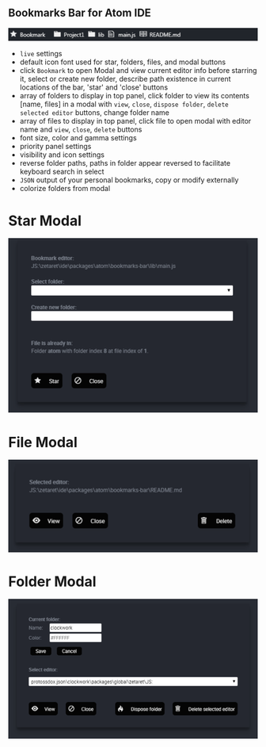 ## Bookmarks Bar for Atom IDE
[![Bookmarks Bar for Atom IDE](https://raw.githubusercontent.com/ZetaRet/atom.io-packages/master/images/bookmarks-bar-example.png)](https://atom.io/packages/bookmarks-bar)
- `live` settings  
- default icon font used for star, folders, files, and modal buttons  
- click `Bookmark` to open Modal and view current editor info before starring it, select or create new folder, describe path existence in current locations of the bar, 'star' and 'close' buttons  
- array of folders to display in top panel, click folder to view its contents [name, files] in a modal with `view`, `close`, `dispose folder`, `delete selected editor` buttons, change folder name  
- array of files to display in top panel, click file to open modal with editor name and `view`, `close`, `delete` buttons  
- font size, color and gamma settings  
- priority panel settings  
- visibility and icon settings  
- reverse folder paths, paths in folder appear reversed to facilitate keyboard search in select  
- `JSON` output of your personal bookmarks, copy or modify externally  
- colorize folders from modal  

# Star Modal
[![Star Modal in Bookmarks Bar Atom IDE](https://raw.githubusercontent.com/ZetaRet/atom.io-packages/master/images/bookmarks-bar-star-modal-3.png)](https://atom.io/packages/bookmarks-bar)

# File Modal
[![File Modal in Bookmarks Bar Atom IDE](https://raw.githubusercontent.com/ZetaRet/atom.io-packages/master/images/bookmarks-bar-file-modal-3.png)](https://atom.io/packages/bookmarks-bar)

# Folder Modal
[![Folder Modal in Bookmarks Bar Atom IDE](https://raw.githubusercontent.com/ZetaRet/atom.io-packages/master/images/bookmarks-bar-folder-modal-3.png)](https://atom.io/packages/bookmarks-bar)
